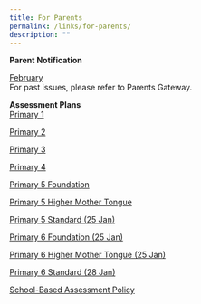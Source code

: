 ```yaml
---
title: For Parents
permalink: /links/for-parents/
description: ""
---
```

**Parent Notification**

[February](https://drive.google.com/file/d/1xlOm2dIJwVIQR5gwRPLeSbbZhF3HC5gQ/view?usp=sharing)
<br>
For past issues, please refer to Parents Gateway.

**Assessment Plans**  
[Primary 1](https://drive.google.com/file/d/1DQb7o8GVURtfs0zfSKdDgtE2qjjHyVwN/view?usp=sharing)

[Primary 2](https://drive.google.com/file/d/1vgsXfca0zN8jym4pXqSFRik-cHIkSo6u/view?usp=sharing)

[Primary 3](https://drive.google.com/file/d/1f5Rl1bIdYniSvx5STm--85eNAWuwvpVs/view?usp=sharing)

[Primary 4](https://drive.google.com/file/d/17_Svy5Ad0WMdpFrsMLEjz_1-BXws96fA/view?usp=sharing)

[Primary 5 Foundation](https://drive.google.com/file/d/1Qy-FSTRqjDZCDNgM9wAyiXU4q1zckyJH/view?usp=sharing)

[Primary 5 Higher Mother Tongue](https://drive.google.com/file/d/1W3sEDMh4GxfjrmIJytDWO_KTHcaG5kav/view?usp=sharing)

[Primary 5 Standard (25 Jan)](https://www-stgabrielspri-moe-edu-sg-admin.cwp.sg/qql/slot/u173/For%20Parent/2023/Assessment%20Plans/25%20JAN/2023_Primary%205_Assessment%20Plan_25%20January.pdf)

[Primary 6 Foundation (25 Jan)](https://www-stgabrielspri-moe-edu-sg-admin.cwp.sg/qql/slot/u173/For%20Parent/2023/Assessment%20Plans/25%20JAN/2023_Primary%206%20Foundation%20Subjects_Assessment%20Plan_25%20January.pdf)

[Primary 6 Higher Mother Tongue (25 Jan)](https://www-stgabrielspri-moe-edu-sg-admin.cwp.sg/qql/slot/u173/For%20Parent/2023/Assessment%20Plans/25%20JAN/2023_Primary%206%20Higher%20Mother%20Tongue%20Languages_25%20January.pdf)

[Primary 6 Standard (28 Jan)](https://www-stgabrielspri-moe-edu-sg-admin.cwp.sg/qql/slot/u173/For%20Parent/2023/Assessment%20Plans/25%20JAN/2023_Primary%206_Assessment%20Plan_28%20January.pdf)

[School-Based Assessment Policy](https://www-stgabrielspri-moe-edu-sg-admin.cwp.sg/qql/slot/u173/For%20Parent/2023/Assessment%20Plans/25%20JAN/School-Based%20Assessment%20Policy.pdf)